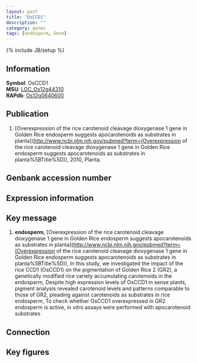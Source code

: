 ```yaml
---
layout: post
title: "OsCCD1"
description: ""
category: genes
tags: [endosperm, Gene]
---
```

{% include JB/setup %}

## Information
__Symbol__: OsCCD1  
__MSU__: [LOC_Os12g44310](http://rice.plantbiology.msu.edu/cgi-bin/ORF_infopage.cgi?orf=LOC_Os12g44310)  
__RAPdb__: [Os12g0640600](http://rapdb.dna.affrc.go.jp/viewer/gbrowse_details/irgsp1?name=Os12g0640600)  

## Publication
1. [Overexpression of the rice carotenoid cleavage dioxygenase 1 gene in Golden Rice endosperm suggests apocarotenoids as substrates in planta](http://www.ncbi.nlm.nih.gov/pubmed?term=(Overexpression of the rice carotenoid cleavage dioxygenase 1 gene in Golden Rice endosperm suggests apocarotenoids as substrates in planta%5BTitle%5D)), 2010, Planta.

## Genbank accession number

## Expression information

## Key message
1. __endosperm__, [Overexpression of the rice carotenoid cleavage dioxygenase 1 gene in Golden Rice endosperm suggests apocarotenoids as substrates in planta](http://www.ncbi.nlm.nih.gov/pubmed?term=(Overexpression of the rice carotenoid cleavage dioxygenase 1 gene in Golden Rice endosperm suggests apocarotenoids as substrates in planta%5BTitle%5D)),  In this study, we investigated the impact of the rice CCD1 (OsCCD1) on the pigmentation of Golden Rice 2 (GR2), a genetically modified rice variety accumulating carotenoids in the endosperm, Despite high expression levels of OsCCD1 in sense plants, pigment analysis revealed carotenoid levels and patterns comparable to those of GR2, pleading against carotenoids as substrates in rice endosperm, To check whether OsCCD1 overexpressed in GR2 endosperm is active, in vitro assays were performed with apocarotenoid substrates

## Connection

## Key figures


